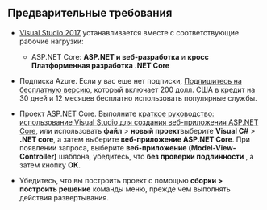 ## <a name="prerequisites"></a>Предварительные требования

* [Visual Studio 2017](https://visualstudio.microsoft.com/downloads/?utm_medium=microsoft&utm_source=docs.microsoft.com&utm_campaign=button+cta&utm_content=download+vs2017) устанавливается вместе с соответствующие рабочие нагрузки:
  * ASP.NET Core: **ASP.NET и веб-разработка** и **кросс Платформенная разработка .NET Core**

* Подписка Azure. Если у вас еще нет подписки, [Подпишитесь на бесплатную версию](https://azure.microsoft.com/free/?ref=microsoft.com&utm_source=microsoft.com&utm_medium=doc&utm_campaign=visualstudio), который включает 200 долл. США в кредит на 30 дней и 12 месяцев бесплатно использовать популярные службы.

* Проект ASP.NET Core. Выполните [краткое руководство: использование Visual Studio для создания веб-приложения ASP.NET Core](../../ide/quickstart-aspnet-core.md), или использовать **файл** > **новый проект**выберите **Visual C#**   >  **.NET core**, а затем выберите **веб-приложение ASP.NET Core**. При появлении запроса, выберите **веб-приложение (Model-View-Controller)** шаблона, убедитесь, что **без проверки подлинности** , а затем кнопку **ОК**.

* Убедитесь, что вы построить проект с помощью **сборки > построить решение** команды меню, прежде чем выполнять действия развертывания.